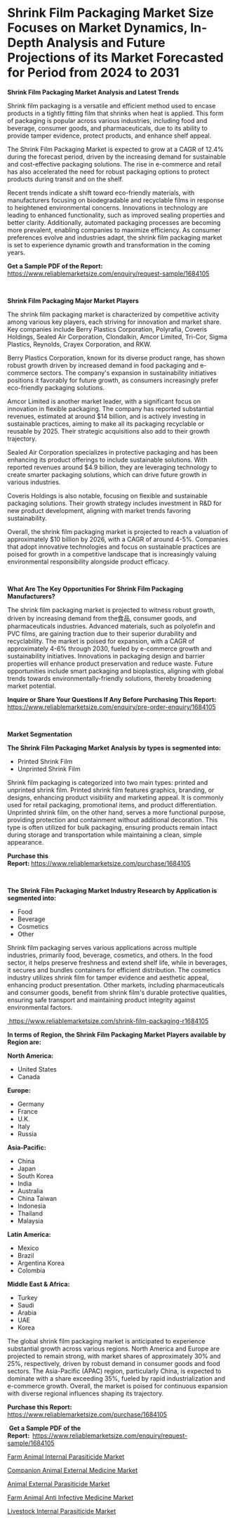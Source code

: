 <p><h1>Shrink Film Packaging Market Size Focuses on Market Dynamics, In-Depth Analysis and Future Projections of its Market Forecasted for Period from 2024 to 2031</h1></p><p><strong>Shrink Film Packaging Market Analysis and Latest Trends</strong></p>
<p><p>Shrink film packaging is a versatile and efficient method used to encase products in a tightly fitting film that shrinks when heat is applied. This form of packaging is popular across various industries, including food and beverage, consumer goods, and pharmaceuticals, due to its ability to provide tamper evidence, protect products, and enhance shelf appeal. </p><p>The Shrink Film Packaging Market is expected to grow at a CAGR of 12.4% during the forecast period, driven by the increasing demand for sustainable and cost-effective packaging solutions. The rise in e-commerce and retail has also accelerated the need for robust packaging options to protect products during transit and on the shelf. </p><p>Recent trends indicate a shift toward eco-friendly materials, with manufacturers focusing on biodegradable and recyclable films in response to heightened environmental concerns. Innovations in technology are leading to enhanced functionality, such as improved sealing properties and better clarity. Additionally, automated packaging processes are becoming more prevalent, enabling companies to maximize efficiency. As consumer preferences evolve and industries adapt, the shrink film packaging market is set to experience dynamic growth and transformation in the coming years.</p></p>
<p><strong>Get a Sample PDF of the Report:&nbsp;</strong> <a href="https://www.reliablemarketsize.com/enquiry/request-sample/1684105?utm_campaign=1734&utm_medium=2&utm_source=Github&utm_content=ia&utm_term=15102024&utm_id=shrink-film-packaging">https://www.reliablemarketsize.com/enquiry/request-sample/1684105</a></p>
<p>&nbsp;</p>
<p><strong>Shrink Film Packaging Major Market Players</strong></p>
<p><p>The shrink film packaging market is characterized by competitive activity among various key players, each striving for innovation and market share. Key companies include Berry Plastics Corporation, Polyrafia, Coveris Holdings, Sealed Air Corporation, Clondalkin, Amcor Limited, Tri-Cor, Sigma Plastics, Reynolds, Crayex Corporation, and RKW. </p><p>Berry Plastics Corporation, known for its diverse product range, has shown robust growth driven by increased demand in food packaging and e-commerce sectors. The company's expansion in sustainability initiatives positions it favorably for future growth, as consumers increasingly prefer eco-friendly packaging solutions.</p><p>Amcor Limited is another market leader, with a significant focus on innovation in flexible packaging. The company has reported substantial revenues, estimated at around $14 billion, and is actively investing in sustainable practices, aiming to make all its packaging recyclable or reusable by 2025. Their strategic acquisitions also add to their growth trajectory.</p><p>Sealed Air Corporation specializes in protective packaging and has been enhancing its product offerings to include sustainable solutions. With reported revenues around $4.9 billion, they are leveraging technology to create smarter packaging solutions, which can drive future growth in various industries.</p><p>Coveris Holdings is also notable, focusing on flexible and sustainable packaging solutions. Their growth strategy includes investment in R&D for new product development, aligning with market trends favoring sustainability.</p><p>Overall, the shrink film packaging market is projected to reach a valuation of approximately $10 billion by 2026, with a CAGR of around 4-5%. Companies that adopt innovative technologies and focus on sustainable practices are poised for growth in a competitive landscape that is increasingly valuing environmental responsibility alongside product efficacy.</p></p>
<p>&nbsp;</p>
<p><strong>What Are The Key Opportunities For Shrink Film Packaging Manufacturers?</strong></p>
<p><p>The shrink film packaging market is projected to witness robust growth, driven by increasing demand from the食品, consumer goods, and pharmaceuticals industries. Advanced materials, such as polyolefin and PVC films, are gaining traction due to their superior durability and recyclability. The market is poised for expansion, with a CAGR of approximately 4-6% through 2030, fueled by e-commerce growth and sustainability initiatives. Innovations in packaging design and barrier properties will enhance product preservation and reduce waste. Future opportunities include smart packaging and bioplastics, aligning with global trends towards environmentally-friendly solutions, thereby broadening market potential.</p></p>
<p><strong>Inquire or Share Your Questions If Any Before Purchasing This Report:</strong> <a href="https://www.reliablemarketsize.com/enquiry/pre-order-enquiry/1684105?utm_campaign=1734&utm_medium=2&utm_source=Github&utm_content=ia&utm_term=15102024&utm_id=shrink-film-packaging">https://www.reliablemarketsize.com/enquiry/pre-order-enquiry/1684105</a></p>
<p>&nbsp;</p>
<p><strong>Market Segmentation</strong></p>
<p><strong>The Shrink Film Packaging Market Analysis by types is segmented into:</strong></p>
<p><ul><li>Printed Shrink Film</li><li>Unprinted Shrink Film</li></ul></p>
<p><p>Shrink film packaging is categorized into two main types: printed and unprinted shrink film. Printed shrink film features graphics, branding, or designs, enhancing product visibility and marketing appeal. It is commonly used for retail packaging, promotional items, and product differentiation. Unprinted shrink film, on the other hand, serves a more functional purpose, providing protection and containment without additional decoration. This type is often utilized for bulk packaging, ensuring products remain intact during storage and transportation while maintaining a clean, simple appearance.</p></p>
<p><strong>Purchase this Report:&nbsp;</strong><a href="https://www.reliablemarketsize.com/purchase/1684105?utm_campaign=1734&utm_medium=2&utm_source=Github&utm_content=ia&utm_term=15102024&utm_id=shrink-film-packaging">https://www.reliablemarketsize.com/purchase/1684105</a></p>
<p>&nbsp;</p>
<p><strong>The Shrink Film Packaging Market Industry Research by Application is segmented into:</strong></p>
<p><ul><li>Food</li><li>Beverage</li><li>Cosmetics</li><li>Other</li></ul></p>
<p><p>Shrink film packaging serves various applications across multiple industries, primarily food, beverage, cosmetics, and others. In the food sector, it helps preserve freshness and extend shelf life, while in beverages, it secures and bundles containers for efficient distribution. The cosmetics industry utilizes shrink film for tamper evidence and aesthetic appeal, enhancing product presentation. Other markets, including pharmaceuticals and consumer goods, benefit from shrink film's durable protective qualities, ensuring safe transport and maintaining product integrity against environmental factors.</p></p>
<p><a href="https://www.reliablemarketsize.com/shrink-film-packaging-r1684105?utm_campaign=1734&utm_medium=2&utm_source=Github&utm_content=ia&utm_term=15102024&utm_id=shrink-film-packaging">&nbsp;https://www.reliablemarketsize.com/shrink-film-packaging-r1684105</a></p>
<p><strong>In terms of Region, the Shrink Film Packaging Market Players available by Region are:</strong></p>
<p>
    <p> <strong> North America: </strong>
        <ul>
            <li>United States</li>
            <li>Canada</li>
        </ul>
        </p> 
    <p> <strong> Europe: </strong>
        <ul>
            <li>Germany</li>
            <li>France</li>
            <li>U.K.</li>
            <li>Italy</li>
            <li>Russia</li>
        </ul>
        </p> 
    <p> <strong> Asia-Pacific: </strong>
        <ul>
            <li>China</li>
            <li>Japan</li>
            <li>South Korea</li>
            <li>India</li>
            <li>Australia</li>
            <li>China Taiwan</li>
            <li>Indonesia</li>
            <li>Thailand</li>
            <li>Malaysia</li>
        </ul>
        </p> 
    <p> <strong> Latin America: </strong>
        <ul>
            <li>Mexico</li>
            <li>Brazil</li>
            <li>Argentina Korea</li>
            <li>Colombia</li>
        </ul>
        </p> 
    <p> <strong> Middle East & Africa: </strong>
        <ul>
            <li>Turkey</li>
            <li>Saudi</li>
            <li>Arabia</li>
            <li>UAE</li>
            <li>Korea</li>
        </ul>
    </p>
    </p>
<p><p>The global shrink film packaging market is anticipated to experience substantial growth across various regions. North America and Europe are projected to remain strong, with market shares of approximately 30% and 25%, respectively, driven by robust demand in consumer goods and food sectors. The Asia-Pacific (APAC) region, particularly China, is expected to dominate with a share exceeding 35%, fueled by rapid industrialization and e-commerce growth. Overall, the market is poised for continuous expansion with diverse regional influences shaping its trajectory.</p></p>
<p><strong>Purchase this Report: </strong><a href="https://www.reliablemarketsize.com/purchase/1684105?utm_campaign=1734&utm_medium=2&utm_source=Github&utm_content=ia&utm_term=15102024&utm_id=shrink-film-packaging">https://www.reliablemarketsize.com/purchase/1684105</a></p>
<p>&nbsp;<strong>Get a Sample PDF of the Report:&nbsp;&nbsp;</strong><a href="https://www.reliablemarketsize.com/enquiry/request-sample/1684105?utm_campaign=1734&utm_medium=2&utm_source=Github&utm_content=ia&utm_term=15102024&utm_id=shrink-film-packaging">https://www.reliablemarketsize.com/enquiry/request-sample/1684105</a></p>
<p><strong></strong></p>
<p><p><a href="https://www.linkedin.com/pulse/insights-farm-animal-internal-parasiticide-industry-market-prs0f?trk=public_post_embed_feed-article-content&utm_campaign=1734&utm_medium=2&utm_source=Github&utm_content=ia&utm_term=15102024&utm_id=shrink-film-packaging">Farm Animal Internal Parasiticide Market</a></p><p><a href="https://www.linkedin.com/pulse/consumer-behavior-shifts-companion-animal-external-medicine-luare?utm_campaign=1734&utm_medium=2&utm_source=Github&utm_content=ia&utm_term=15102024&utm_id=shrink-film-packaging">Companion Animal External Medicine Market</a></p><p><a href="https://www.linkedin.com/pulse/global-animal-external-parasiticide-market-exploring-share-fjagf?trk=public_post_embed_feed-article-content&utm_campaign=1734&utm_medium=2&utm_source=Github&utm_content=ia&utm_term=15102024&utm_id=shrink-film-packaging">Animal External Parasiticide Market</a></p><p><a href="https://www.linkedin.com/pulse/farm-animal-anti-infective-medicine-market-shifts-strategic-eqzaf?trk=public_post_embed_feed-article-content&utm_campaign=1734&utm_medium=2&utm_source=Github&utm_content=ia&utm_term=15102024&utm_id=shrink-film-packaging">Farm Animal Anti Infective Medicine Market</a></p><p><a href="https://www.linkedin.com/pulse/global-livestock-internal-parasiticide-market-pulse-trends-jkn7f?trk=public_post_embed_feed-article-content&utm_campaign=1734&utm_medium=2&utm_source=Github&utm_content=ia&utm_term=15102024&utm_id=shrink-film-packaging">Livestock Internal Parasiticide Market</a></p></p>